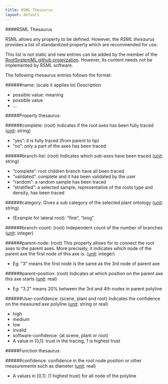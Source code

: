 ```yaml
---
title: RSML Thesaurus
layout: default
---
```



####RSML Thesaurus

RSML allows any property to be defined. However, the *RSML thesaurus* provides a list of standardized property which are recommended for use.

This list is not static and new entries can be added by the member of the [RootSystemML github organization][RSML org]. However, its content needs not be implemented by RSML software.

[RSML org]: https://github.com/RootSystemML

The following rhesaurus entries follows the format:

######name: (scale it applies to)
Description
 - possible value: meaning
 - possible value
 - ...

#####Property thesaurus:

######complete: (root)
Indicates if the root axes has been fully traced ([unit][]: string)

 - “yes”: it is fully traced (from parent to tip)
 - “no”: only a part of the axes has been traced
 
######branch-list: (root)
Indicates which sub-axes have been traced ([unit][]: string)

 - “complete”: root children branch have all been traced
 - “validated”: complete and it has been validated by the user
 - “random”: a random sample has been traced
 - “stratified”: a selected sample, representative of the roots type and density, has been traced
 
######category:
Gives a sub category of the selected plant ontology ([unit][]: string)
 - (Example for lateral root): “fine”, “long”
 
######branch-count: (root)
Independent count of the number of branches ([unit][]: integer)

######parent-node: (root)
This property allows for to connect the root axes to the parent axes. More precisely, it indicates which node of the parent axe the first node of this axe is. ([unit][]: integer)
 - Eg: “3” means the first node is the same as the 3rd node of parent axe
 
######parent-position: (root)
Indicates at which position on the parent axe this axe starts ([unit][]: real)
 - Eg: "3.2" means 20% between the 3rd and 4th nodes in parent polyline

######User-confidence: (scene, plant and root)
Indicates the confidence on the measured axe polyline ([unit][]: string or real)
 - high
 - medium
 - low
 - invalid
 - software-confidence: (at scene, plant or root)
 - A value in [0,1]: trust in the tracing, 1 is highest trust
 
#####Function thesaurus:

######confidence:
confidence in the root node position or other measurements such as diameter ([unit][]: real)
 - A values in \[0,1\]: (1 highest trust) for all node of the polyline

[unit]: format/units
